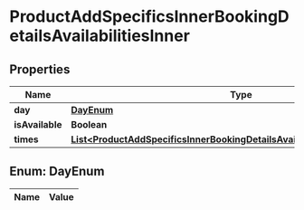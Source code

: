 

# ProductAddSpecificsInnerBookingDetailsAvailabilitiesInner

## Properties

Name | Type | Description | Notes
------------ | ------------- | ------------- | -------------
**day** | [**DayEnum**](#DayEnum) |  | 
**isAvailable** | **Boolean** |  |  [optional]
**times** | [**List&lt;ProductAddSpecificsInnerBookingDetailsAvailabilitiesInnerTimesInner&gt;**](ProductAddSpecificsInnerBookingDetailsAvailabilitiesInnerTimesInner.md) |  |  [optional]


## Enum: DayEnum

Name | Value
---- | -----




